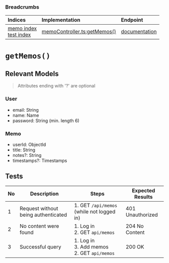 ### Breadcrumbs

| Indices | Implementation | Endpoint |
| :----------------------------------------------------------- | :-------------------------------------------------------------------------------------------------------------------- | :--------------------------------------------------------------------------------------------------------------------------------------------------------------- |
| [memo index](./index.md)<br>[test index](../index.md) | [memoController.ts:getMemos()](../../../../../backend/src/controllers/memoController.ts#L227-L246) | [documentation](../../endpoints/memos/getMemos.md) |
# `getMemos()`
## Relevant Models
> Attributes ending with '?' are optional
### User
* email: String
* name: Name
* password: String (min. length 6)

### Memo
* userId: ObjectId
* title: String
* notes?: String
* timestamps?: Timestamps
## Tests
| No  | Description                         | Steps                                           | Expected Results |
| --- | ----------------------------------- | ----------------------------------------------- | ---------------- |
| 1   | Request without being authenticated | 1. GET `/api/memos` (while not logged in)       | 401 Unauthorized |
| 2   | No content were found               | 1. Log in<br>2. GET `api/memos`                 | 204 No Content   |
| 3   | Successful query                    | 1. Log in<br>3. Add memos<br>2. GET `api/memos` | 200 OK           |